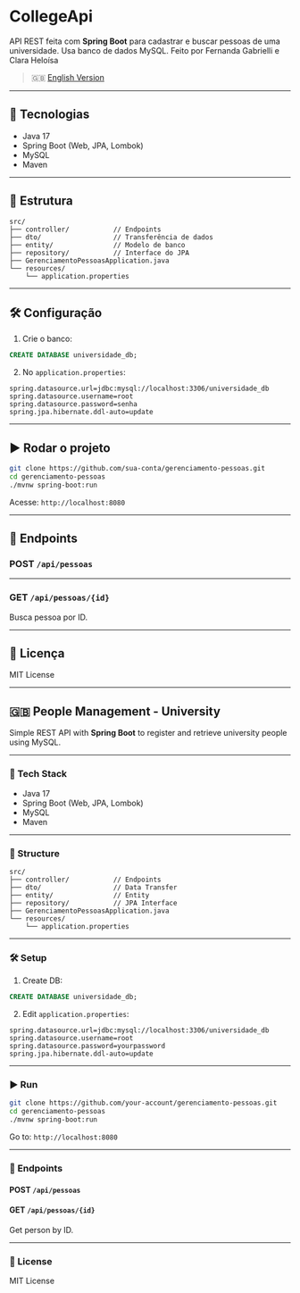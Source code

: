﻿# CollegeApi
 
API REST feita com **Spring Boot** para cadastrar e buscar pessoas de uma universidade. Usa banco de dados MySQL.
Feito por Fernanda Gabrielli e Clara Heloísa

> 🇬🇧 [English Version](#people-management---university)

---

## 🚀 Tecnologias

- Java 17  
- Spring Boot (Web, JPA, Lombok)  
- MySQL  
- Maven

---

## 📁 Estrutura

```
src/
├── controller/           // Endpoints
├── dto/                  // Transferência de dados
├── entity/               // Modelo de banco
├── repository/           // Interface do JPA
├── GerenciamentoPessoasApplication.java
└── resources/
    └── application.properties
```

---

## 🛠️ Configuração

1. Crie o banco:
```sql
CREATE DATABASE universidade_db;
```

2. No `application.properties`:
```properties
spring.datasource.url=jdbc:mysql://localhost:3306/universidade_db
spring.datasource.username=root
spring.datasource.password=senha
spring.jpa.hibernate.ddl-auto=update
```

---

## ▶️ Rodar o projeto

```bash
git clone https://github.com/sua-conta/gerenciamento-pessoas.git
cd gerenciamento-pessoas
./mvnw spring-boot:run
```

Acesse: `http://localhost:8080`

---

## 📡 Endpoints

### POST `/api/pessoas`


---

### GET `/api/pessoas/{id}`

Busca pessoa por ID.

---

## 📄 Licença

MIT License

---

## 🇬🇧 People Management - University

Simple REST API with **Spring Boot** to register and retrieve university people using MySQL.

---

### 🚀 Tech Stack

- Java 17  
- Spring Boot (Web, JPA, Lombok)  
- MySQL  
- Maven

---

### 📁 Structure

```
src/
├── controller/           // Endpoints
├── dto/                  // Data Transfer
├── entity/               // Entity
├── repository/           // JPA Interface
├── GerenciamentoPessoasApplication.java
└── resources/
    └── application.properties
```

---

### 🛠️ Setup

1. Create DB:
```sql
CREATE DATABASE universidade_db;
```

2. Edit `application.properties`:
```properties
spring.datasource.url=jdbc:mysql://localhost:3306/universidade_db
spring.datasource.username=root
spring.datasource.password=yourpassword
spring.jpa.hibernate.ddl-auto=update
```

---

### ▶️ Run

```bash
git clone https://github.com/your-account/gerenciamento-pessoas.git
cd gerenciamento-pessoas
./mvnw spring-boot:run
```

Go to: `http://localhost:8080`

---

### 📡 Endpoints

#### POST `/api/pessoas`


#### GET `/api/pessoas/{id}`

Get person by ID.

---

### 📄 License

MIT License
